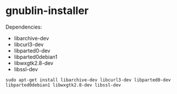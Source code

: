 gnublin-installer
=================

Dependencies:

- libarchive-dev
- libcurl3-dev
- libparted0-dev
- libparted0debian1
- libwxgtk2.8-dev
- libssl-dev

`sudo apt-get install libarchive-dev libcurl3-dev libparted0-dev libparted0debian1 libwxgtk2.8-dev libssl-dev`
